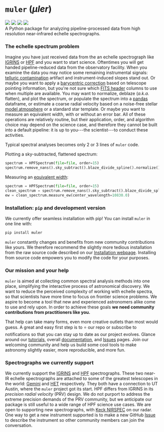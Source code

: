 # `muler` (_μler_)

<a href="https://muler.readthedocs.io/en/latest/"><img src="https://img.shields.io/badge/Read-the%20docs-blue"></a>
<a href="https://pypi.org/project/muler/"><img src="https://img.shields.io/badge/pip_install-muler-yellow"></a>
<a href="https://sites.google.com/site/igrinsatgemini/"><img src="https://img.shields.io/badge/Works_with-IGRINS-brightgreen"></a>
<a href="https://hpf.psu.edu/"><img src="https://img.shields.io/badge/Works_with-HPF-brightgreen"></a>  
A Python package for analyzing pipeline-processed data from high resolution near-infrared echelle spectrographs.

### The echelle spectrum problem

Imagine you have just received data from the an echelle spectrograph like [IGRINS](https://www.as.utexas.edu/astronomy/research/people/jaffe/igrins.html) or [HPF](https://hpf.psu.edu/) and you want to start science. Oftentimes you will get handed pipeline-reduced data from the observatory facility. When you examine the data you may notice some remaining instrumental signals: [telluric contamination](https://en.wikipedia.org/wiki/Telluric_contamination) artifact and instrument-induced slopes stand out. Or maybe you want to apply a [barycentric correction](https://sites.psu.edu/astrowright/2014/09/16/barycentric-corrections-at-1-mms/) based on telescope pointing information, but you're not sure which [FITS header](https://docs.astropy.org/en/stable/io/fits/usage/headers.html) columns to use when multiple are available. You may want to normalize, deblaze (_a.k.a._ flatten), and plot the spectrum, or populate the spectrum into a [pandas](https://pandas.pydata.org/docs/user_guide/index.html) dataframe, or estimate a coarse radial velocity based on a noise-free stellar [model atmosphere](https://en.wikipedia.org/wiki/Model_photosphere) or a standard star template. Or maybe you want to measure an equivalent width, with or without an error bar. All of these operations are relatively routine, but their application, order, and algorithm choice may depend on the science case, and therefore they cannot be built into a default pipeline: it is up to you---the scientist---to conduct these activities.  

Typical spectral analyses becomes only 2 or 3 lines of `muler` code.  

Plotting a sky-subtracted, flattened spectrum:

```Python
spectrum = HPFSpectrum(file=file, order=15)
spectrum.remove_nans().sky_subtract().blaze_divide_spline().normalize().plot()
```

Measuring an [equivalent width](https://en.wikipedia.org/wiki/Equivalent_width):

```Python
spectrum = HPFSpectrum(file=file, order=15)
clean_spectrum = spectrum.remove_nans().sky_subtract().blaze_divide_spline().normalize()
ew = clean_spectrum.measure_ew(center_wavelength=10830.0)
```

### Installation: `pip` and development version

We currently offer seamless installation with pip!  You can install `muler` in one line with:

``` bash
pip install muler
```

`muler` constantly changes and benefits from new community contributions like yours.  We therefore recommend the slightly more tedious installation from the raw source code described on our [Installation webpage](https://muler.readthedocs.io/en/latest/install.html).  Installing from source code empowers you to modify the code for your purposes.  


### Our mission and your help

`muler` is aimed at collecting common spectral analysis methods into one place, simplifying the interactive process of astronomical discovery. We want to reduce the perceived complexity of working with echelle spectra, so that scientists have more time to focus on frontier science problems. We aspire to become a tool that new and experienced astronomers alike come to use and rely upon. In order to achieve these goals **we need community contributions from practitioners like you.**

That help can take many forms, even more creative outlets than most would guess. A great and easy first step is to :star: our repo or subscribe to notifications so that you can stay up to date as our project evolves. Glance around our [tutorials](https://muler.readthedocs.io/en/latest/tutorials/index.html), overall [documentation](https://muler.readthedocs.io/en/latest/), and [Issues](https://github.com/OttoStruve/muler/issues) pages. Join our welcoming community and help us build some cool tools to make astronomy slightly easier, more reproducible, and more fun.

### Spectrographs we currently support

We currently support the [IGRINS](https://www.as.utexas.edu/astronomy/research/people/jaffe/igrins.html) and [HPF](https://hpf.psu.edu/) spectrographs. These two near-IR echelle spectrographs are attached to some of the greatest telescopes in the world: [Gemini](https://www.gemini.edu/) and [HET](https://mcdonaldobservatory.org/research/telescopes/HET) respectively. They both have a connection to UT Austin, where the `muler` project got its start. HPF differs from IGRINS in its _precision radial velocity_ (PRV) design. We do not purport to address the extreme precision demands of the PRV community, but we anticipate our package is still useful to a wide range of HPF science use cases. We are open to supporting new spectrographs, with [Keck NIRSPEC](https://www2.keck.hawaii.edu/inst/nirspec/) on our radar. One way to get a new instrument supported is to make a new GitHub [Issue](https://github.com/OttoStruve/muler/issues) to describe the instrument so other community members can join the conversation.
